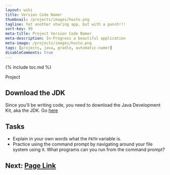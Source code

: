 ```yaml
---
layout: wiki
title: Version Code Namer
thumbnail: /projects/images/hosto.png
tagline: Yet another sharing app, but with a punch!!!
sort-key: 99
meta-title: Project Version Code Namer
meta-description: In-Progress a beautiful application
meta-image: /projects/images/hosto.png
tags: [projects, java, gradle, automatic-namer]
disableComments: true
---
```


{% include toc.md %}

Project 

## Download the JDK

Since you'll be writing code, you need to download the Java Development Kit, aka the JDK. Go [here]()

## Tasks

- Explain in your own words what the `PATH` variable is.
- Practice using the command prompt by navigating around your file system using it. What programs can you run from the command prompt?

## Next: [Page Link](/projects/hosto)
